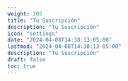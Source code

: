 ```yaml
---
weight: 305
title: "Tu Suscripción"
description: "Tu Suscripción"
icon: "settings"
date: "2024-04-08T14:38:13-05:00"
lastmod: "2024-04-08T14:38:13-05:00"
description: "Tu Suscripción"
draft: false
toc: true
---
```

